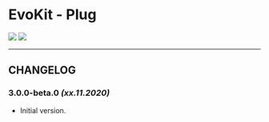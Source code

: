 [README]: /packages/evokit-plug/README.md


# EvoKit - Plug

[![](https://img.shields.io/npm/v/evokit-plug.svg)](https://www.npmjs.com/package/evokit-plug)
[![](https://img.shields.io/badge/page-README-42b983)][README]

---

## CHANGELOG

### 3.0.0-beta.0 *(xx.11.2020)*

- Initial version.

